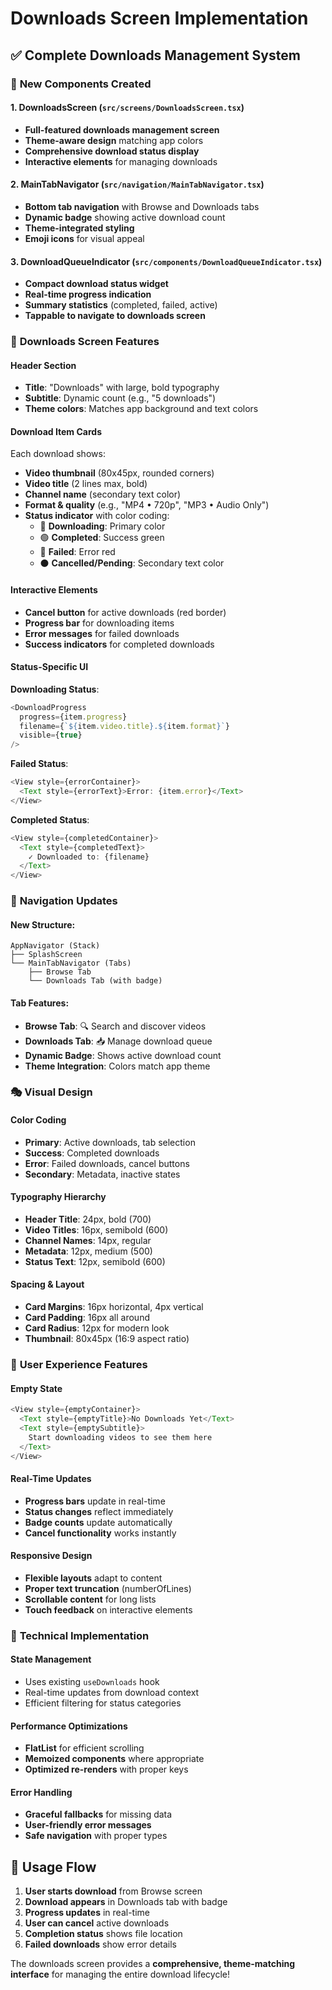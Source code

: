 # Downloads Screen Implementation

## ✅ **Complete Downloads Management System**

### 🎯 **New Components Created**

#### **1. DownloadsScreen (`src/screens/DownloadsScreen.tsx`)**
- **Full-featured downloads management screen**
- **Theme-aware design** matching app colors
- **Comprehensive download status display**
- **Interactive elements** for managing downloads

#### **2. MainTabNavigator (`src/navigation/MainTabNavigator.tsx`)**
- **Bottom tab navigation** with Browse and Downloads tabs
- **Dynamic badge** showing active download count
- **Theme-integrated styling**
- **Emoji icons** for visual appeal

#### **3. DownloadQueueIndicator (`src/components/DownloadQueueIndicator.tsx`)**
- **Compact download status widget**
- **Real-time progress indication**
- **Summary statistics** (completed, failed, active)
- **Tappable to navigate to downloads screen**

### 🎨 **Downloads Screen Features**

#### **Header Section**
- **Title**: "Downloads" with large, bold typography
- **Subtitle**: Dynamic count (e.g., "5 downloads")
- **Theme colors**: Matches app background and text colors

#### **Download Item Cards**
Each download shows:
- **Video thumbnail** (80x45px, rounded corners)
- **Video title** (2 lines max, bold)
- **Channel name** (secondary text color)
- **Format & quality** (e.g., "MP4 • 720p", "MP3 • Audio Only")
- **Status indicator** with color coding:
  - 🔵 **Downloading**: Primary color
  - 🟢 **Completed**: Success green
  - 🔴 **Failed**: Error red
  - ⚫ **Cancelled/Pending**: Secondary text color

#### **Interactive Elements**
- **Cancel button** for active downloads (red border)
- **Progress bar** for downloading items
- **Error messages** for failed downloads
- **Success indicators** for completed downloads

#### **Status-Specific UI**

**Downloading Status**:
```typescript
<DownloadProgress
  progress={item.progress}
  filename={`${item.video.title}.${item.format}`}
  visible={true}
/>
```

**Failed Status**:
```typescript
<View style={errorContainer}>
  <Text style={errorText}>Error: {item.error}</Text>
</View>
```

**Completed Status**:
```typescript
<View style={completedContainer}>
  <Text style={completedText}>
    ✓ Downloaded to: {filename}
  </Text>
</View>
```

### 🧭 **Navigation Updates**

#### **New Structure**:
```
AppNavigator (Stack)
├── SplashScreen
└── MainTabNavigator (Tabs)
    ├── Browse Tab
    └── Downloads Tab (with badge)
```

#### **Tab Features**:
- **Browse Tab**: 🔍 Search and discover videos
- **Downloads Tab**: 📥 Manage download queue
- **Dynamic Badge**: Shows active download count
- **Theme Integration**: Colors match app theme

### 🎭 **Visual Design**

#### **Color Coding**
- **Primary**: Active downloads, tab selection
- **Success**: Completed downloads
- **Error**: Failed downloads, cancel buttons
- **Secondary**: Metadata, inactive states

#### **Typography Hierarchy**
- **Header Title**: 24px, bold (700)
- **Video Titles**: 16px, semibold (600)
- **Channel Names**: 14px, regular
- **Metadata**: 12px, medium (500)
- **Status Text**: 12px, semibold (600)

#### **Spacing & Layout**
- **Card Margins**: 16px horizontal, 4px vertical
- **Card Padding**: 16px all around
- **Card Radius**: 12px for modern look
- **Thumbnail**: 80x45px (16:9 aspect ratio)

### 🚀 **User Experience Features**

#### **Empty State**
```typescript
<View style={emptyContainer}>
  <Text style={emptyTitle}>No Downloads Yet</Text>
  <Text style={emptySubtitle}>
    Start downloading videos to see them here
  </Text>
</View>
```

#### **Real-Time Updates**
- **Progress bars** update in real-time
- **Status changes** reflect immediately
- **Badge counts** update automatically
- **Cancel functionality** works instantly

#### **Responsive Design**
- **Flexible layouts** adapt to content
- **Proper text truncation** (numberOfLines)
- **Scrollable content** for long lists
- **Touch feedback** on interactive elements

### 🔧 **Technical Implementation**

#### **State Management**
- Uses existing `useDownloads` hook
- Real-time updates from download context
- Efficient filtering for status categories

#### **Performance Optimizations**
- **FlatList** for efficient scrolling
- **Memoized components** where appropriate
- **Optimized re-renders** with proper keys

#### **Error Handling**
- **Graceful fallbacks** for missing data
- **User-friendly error messages**
- **Safe navigation** with proper types

## 🎯 **Usage Flow**

1. **User starts download** from Browse screen
2. **Download appears** in Downloads tab with badge
3. **Progress updates** in real-time
4. **User can cancel** active downloads
5. **Completion status** shows file location
6. **Failed downloads** show error details

The downloads screen provides a **comprehensive, theme-matching interface** for managing the entire download lifecycle!